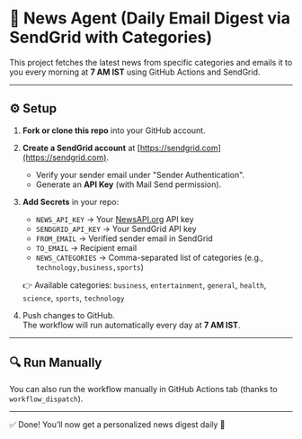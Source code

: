 # 📰 News Agent (Daily Email Digest via SendGrid with Categories)

This project fetches the latest news from specific categories and emails it to you every morning at **7 AM IST** using GitHub Actions and SendGrid.

---

## ⚙️ Setup

1. **Fork or clone this repo** into your GitHub account.

2. **Create a SendGrid account** at [https://sendgrid.com](https://sendgrid.com).
   - Verify your sender email under "Sender Authentication".
   - Generate an **API Key** (with Mail Send permission).

3. **Add Secrets** in your repo:
   - `NEWS_API_KEY` → Your [NewsAPI.org](https://newsapi.org/) API key  
   - `SENDGRID_API_KEY` → Your SendGrid API key  
   - `FROM_EMAIL` → Verified sender email in SendGrid  
   - `TO_EMAIL` → Recipient email  
   - `NEWS_CATEGORIES` → Comma-separated list of categories (e.g., `technology,business,sports`)  

   👉 Available categories: `business`, `entertainment`, `general`, `health`, `science`, `sports`, `technology`

4. Push changes to GitHub.  
   The workflow will run automatically every day at **7 AM IST**.

---

## 🔍 Run Manually
You can also run the workflow manually in GitHub Actions tab (thanks to `workflow_dispatch`).

---

✅ Done! You’ll now get a personalized news digest daily 🎉
